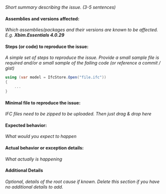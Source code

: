 *Short summary describing the issue. (3-5 sentences)*

#### Assemblies and versions affected:

*Which assemblies/packages and their versions are known to be affected. E.g. __Xbim.Essentials 4.0.29__*

#### Steps (or code) to reproduce the issue:

*A simple set of steps to reproduce the issue. Provide a small sample file is required and/or 
a small sample of the failing code (or reference a commit / gist)*

```csharp
using (var model = IfcStore.Open("file.ifc"))
{
    ...
}
```


#### Minimal file to reproduce the issue:
*IFC files need to be zipped to be uploaded. Then just drag & drop here*

#### Expected behavior:

*What would you expect to happen*

#### Actual behavior or exception details:

*What actually is happening*

#### Additional Details

*Optional, details of the root cause if known. 
Delete this section if you have no additional details to add.*




